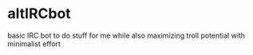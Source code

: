 # altIRCbot
basic IRC bot to do stuff for me while also maximizing troll potential with minimalist effort
